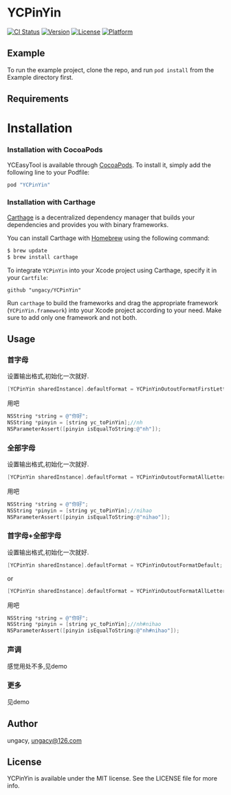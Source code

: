 # YCPinYin

[![CI Status](http://img.shields.io/travis/ungacy/YCPinYin.svg?style=flat)](https://travis-ci.org/ungacy/YCPinYin)
[![Version](https://img.shields.io/cocoapods/v/YCPinYin.svg?style=flat)](http://cocoapods.org/pods/YCPinYin)
[![License](https://img.shields.io/cocoapods/l/YCPinYin.svg?style=flat)](http://cocoapods.org/pods/YCPinYin)
[![Platform](https://img.shields.io/cocoapods/p/YCPinYin.svg?style=flat)](http://cocoapods.org/pods/YCPinYin)

## Example

To run the example project, clone the repo, and run `pod install` from the Example directory first.

## Requirements

Installation
==========================

### Installation with CocoaPods

YCEasyTool is available through [CocoaPods](http://cocoapods.org). To install
it, simply add the following line to your Podfile:

```ruby
pod "YCPinYin"
```

### Installation with Carthage

[Carthage](https://github.com/Carthage/Carthage) is a decentralized dependency manager that builds your dependencies and provides you with binary frameworks.

You can install Carthage with [Homebrew](http://brew.sh/) using the following command:

```bash
$ brew update
$ brew install carthage
```

To integrate `YCPinYin` into your Xcode project using Carthage, specify it in your `Cartfile`:

```ogdl
github "ungacy/YCPinYin"
```

Run `carthage` to build the frameworks and drag the appropriate framework (`YCPinYin.framework`) into your Xcode project according to your need. Make sure to add only one framework and not both.

## Usage

### 首字母

 设置输出格式,初始化一次就好.
 
```objective-c
[YCPinYin sharedInstance].defaultFormat = YCPinYinOutoutFormatFirstLetter;
```

用吧

```objective-c
NSString *string = @"你好";
NSString *pinyin = [string yc_toPinYin];//nh
NSParameterAssert([pinyin isEqualToString:@"nh"]);
```

###  全部字母


 设置输出格式,初始化一次就好.
 
```objective-c
[YCPinYin sharedInstance].defaultFormat = YCPinYinOutoutFormatAllLetter;
```

用吧

```objective-c
NSString *string = @"你好";
NSString *pinyin = [string yc_toPinYin];//nihao
NSParameterAssert([pinyin isEqualToString:@"nihao"]);
```

### 首字母+全部字母

 设置输出格式,初始化一次就好.
 
```objective-c
[YCPinYin sharedInstance].defaultFormat = YCPinYinOutoutFormatDefault;
```

or

```objective-c
[YCPinYin sharedInstance].defaultFormat = YCPinYinOutoutFormatAllLetter | YCPinYinOutoutFormatFirstLetter;
```

用吧

```objective-c
NSString *string = @"你好";
NSString *pinyin = [string yc_toPinYin];//nh#nihao
NSParameterAssert([pinyin isEqualToString:@"nh#nihao"]);
```

### 声调

感觉用处不多,见demo

### 更多

见demo

## Author

ungacy, ungacy@126.com

## License

YCPinYin is available under the MIT license. See the LICENSE file for more info.
